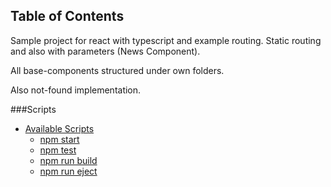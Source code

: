 

## Table of Contents

Sample project for react with typescript and example routing.
Static routing and also with parameters (News Component).

All base-components structured under own folders.

Also not-found implementation.


###Scripts
- [Available Scripts](#available-scripts)
  - [npm start](#npm-start)
  - [npm test](#npm-test)
  - [npm run build](#npm-run-build)
  - [npm run eject](#npm-run-eject)